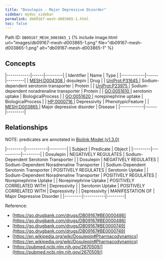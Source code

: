 ```yaml
---
title: "Dosulepin - Major Depressive Disorder"
sidebar: mydoc_sidebar
permalink: db09167-mesh-d003865-1.html
toc: false 
---
```



Path ID: `DB09167_MESH_D003865_1`
{% include image.html url="images/db09167-mesh-d003865-1.png" file="db09167-mesh-d003865-1.png" alt="db09167-mesh-d003865-1" %}

## Concepts

|------------|------|---------|
| Identifier | Name | Type    |
|------------|------|---------|
| <a href="https://identifiers.org/MESH:D004308">MESH:D004308 </a> | dosulepin | Drug |
| <a href="https://identifiers.org/UniProt:P31645">UniProt:P31645 </a> | Sodium-dependent serotonin transporter | Protein |
| <a href="https://identifiers.org/UniProt:P23975">UniProt:P23975 </a> | Sodium-dependent noradrenaline transporter | Protein |
| <a href="https://identifiers.org/GO:0051610">GO:0051610 </a> | serotonin uptake | BiologicalProcess |
| <a href="https://identifiers.org/GO:0051620">GO:0051620 </a> | norepinephrine uptake | BiologicalProcess |
| <a href="https://identifiers.org/HP:0000716">HP:0000716 </a> | Depressivity | PhenotypicFeature |
| <a href="https://identifiers.org/MESH:D003865">MESH:D003865 </a> | Major depressive disorder | Disease |
|------------|------|---------|

## Relationships


NOTE: predicates are annotated in <a href="https://github.com/biolink/biolink-model/releases/tag/v1.3.0">Biolink Model (v1.3.0)</a>

|---------|-----------|---------|
| Subject | Predicate | Object  |
|---------|-----------|---------|
| Dosulepin | NEGATIVELY REGULATES | Sodium-Dependent Serotonin Transporter |
| Dosulepin | NEGATIVELY REGULATES | Sodium-Dependent Noradrenaline Transporter |
| Sodium-Dependent Serotonin Transporter | POSITIVELY REGULATES | Serotonin Uptake |
| Sodium-Dependent Noradrenaline Transporter | POSITIVELY REGULATES | Norepinephrine Uptake |
| Norepinephrine Uptake | POSITIVELY CORRELATED WITH | Depressivity |
| Serotonin Uptake | POSITIVELY CORRELATED WITH | Depressivity |
| Depressivity | MANIFESTATION OF | Major Depressive Disorder |
|---------|-----------|---------|

Reference: 
  - [https://go.drugbank.com/drugs/DB09167#BE0000486](https://go.drugbank.com/drugs/DB09167#BE0000486)
  - [https://go.drugbank.com/drugs/DB09167#BE0000749](https://go.drugbank.com/drugs/DB09167#BE0000749)
  - [https://en.wikipedia.org/wiki/Dosulepin#Pharmacodynamics](https://en.wikipedia.org/wiki/Dosulepin#Pharmacodynamics)
  - [https://pubmed.ncbi.nlm.nih.gov/2670509/](https://pubmed.ncbi.nlm.nih.gov/2670509/)
